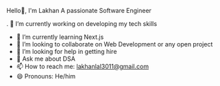 Hello👋, I'm Lakhan 
A passionate Software Engineer

<!--
**Lakhan3011/Lakhan3011** is a ✨ _special_ ✨ repository because its `README.md` (this file) appears on your GitHub profile.

Here are some ideas to get you started: -->

. 🔭 I’m currently working on developing my tech skills
- 🌱 I’m currently learning Next.js
- 👯 I’m looking to collaborate on Web Development or any open project
- 🤔 I’m looking for help in getting hire
- 💬 Ask me about DSA
- 📫 How to reach me: lakhanlal3011@gmail.com
- 😄 Pronouns: He/him


